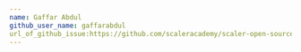 ```yaml
---
name: Gaffar Abdul
github_user_name: gaffarabdul
url_of_github_issue:https://github.com/scaleracademy/scaler-open-source-september-challenge/issues/78
---
```

